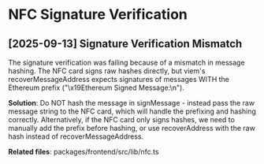 # NFC Signature Verification

## [2025-09-13] Signature Verification Mismatch
The signature verification was failing because of a mismatch in message hashing. The NFC card signs raw hashes directly, but viem's recoverMessageAddress expects signatures of messages WITH the Ethereum prefix ("\x19Ethereum Signed Message:\n"). 

**Solution**: Do NOT hash the message in signMessage - instead pass the raw message string to the NFC card, which will handle the prefixing and hashing correctly. Alternatively, if the NFC card only signs hashes, we need to manually add the prefix before hashing, or use recoverAddress with the raw hash instead of recoverMessageAddress.

**Related files**: packages/frontend/src/lib/nfc.ts